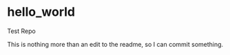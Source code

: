 hello_world
===========

Test Repo

This is nothing more than an edit to the readme, so I can commit something.

